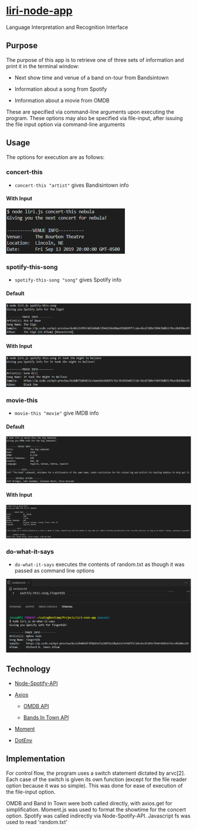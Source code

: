 # [liri-node-app](https://github.com/jmeuwissen/liri-node-app)
Language Interpretation and Recognition Interface

## Purpose

The purpose of this app is to retrieve one of three sets of information and print it in the terminal window:

* Next show time and venue of a band on-tour from Bandsintown

* Information about a song from Spotify

* Imformation about a movie from OMDB

These are specified via command-line arguments upon executing the program. These options may also be specified via file-input, after issuing the file input option via command-line arguments

## Usage

The options for execution are as follows:

### concert-this

* `concert-this "artist"` gives Bandisintown info

#### With Input
![stuff](/assets/images/concert-this.PNG)

### spotify-this-song

* `spotify-this-song "song"` gives Spotify info


#### Default

![spotify-this-song-default](/assets/images/spotify-this-song-default.PNG)

#### With Input

![spotify-this-song](/assets/images/spotify-this-song.PNG)


### movie-this

* `movie-this "movie"` give IMDB info


#### Default

![movie-this](/assets/images/movie-this.PNG)

#### With Input

![movie-this-default](/assets/images/movie-this-default.PNG)

### do-what-it-says

* `do-what-it-says` executes the contents of random.txt as though it was passed as command line options

![do-what-it-says](/assets/images/do-what-it-says.PNG)

## Technology

   * [Node-Spotify-API](https://www.npmjs.com/package/node-spotify-api)

   * [Axios](https://www.npmjs.com/package/axios)

     * [OMDB API](http://www.omdbapi.com)

     * [Bands In Town API](http://www.artists.bandsintown.com/bandsintown-api)

   * [Moment](https://www.npmjs.com/package/moment)

   * [DotEnv](https://www.npmjs.com/package/dotenv)

## Implementation

For control flow, the program uses a switch statement dictated by arvc[2]. Each case of the switch is given its own function (except for the file reader option because it was so simple). This was done for ease of execution of the file-input option. 

OMDB and Band In Town were both called directly, with axios.get for simplification. Moment.js was used to format the showtime for the concert option. Spotify was called indirectly via Node-Spotify-API. Javascript fs was used to read 'random.txt'


